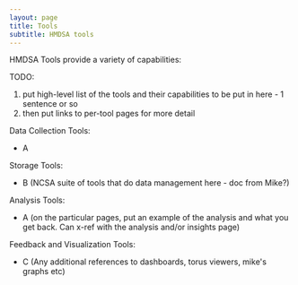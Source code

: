 ```yaml
---
layout: page
title: Tools
subtitle: HMDSA tools
---
```


HMDSA Tools provide a variety of capabilities:

TODO: 
1) put high-level list of the tools and their capabilities to be put in here - 1 sentence or so
2) then put links to per-tool pages for more detail


Data Collection Tools:
* A

Storage Tools:
* B (NCSA suite of tools that do data management here - doc from Mike?)

Analysis Tools:
* A (on the particular pages, put an example of the analysis and what you get back. Can x-ref with the analysis and/or insights page)

Feedback and Visualization Tools:
* C (Any additional references to dashboards, torus viewers, mike's graphs etc)
